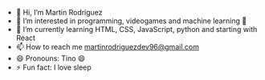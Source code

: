 - 👋 Hi, I’m Martin Rodriguez 
- 👀 I’m interested in programming, videogames and machine learning 🤖
- 🌱 I’m currently learning HTML, CSS, JavaScript, python and starting with React 
- 📫 How to reach me martinrodriguezdev96@gmail.com
- 😄 Pronouns: Tino 😄 
- ⚡ Fun fact: I love sleep

<!---
Artarexces/Artarexces is a ✨ special ✨ repository because its `README.md` (this file) appears on your GitHub profile.
You can click the Preview link to take a look at your changes.
--->
